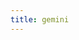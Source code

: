 ```yaml
---
title: gemini
---
```


<script setup>
const docsPath = 'react'
const packageName = 'wagmi'
const connectorsPackageName = 'wagmi/connectors'
</script>

<!-- @include: @shared/connectors/gemini.md -->
